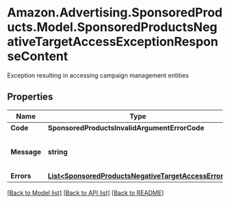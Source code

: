# Amazon.Advertising.SponsoredProducts.Model.SponsoredProductsNegativeTargetAccessExceptionResponseContent
Exception resulting in accessing campaign management entities

## Properties

Name | Type | Description | Notes
------------ | ------------- | ------------- | -------------
**Code** | **SponsoredProductsInvalidArgumentErrorCode** |  | 
**Message** | **string** | Human readable error message | 
**Errors** | [**List&lt;SponsoredProductsNegativeTargetAccessError&gt;**](SponsoredProductsNegativeTargetAccessError.md) |  | [optional] 

[[Back to Model list]](../README.md#documentation-for-models) [[Back to API list]](../README.md#documentation-for-api-endpoints) [[Back to README]](../README.md)

